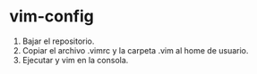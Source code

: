 # vim-config

1. Bajar el repositorio.
1. Copiar el archivo .vimrc y la carpeta .vim al home de usuario.
1. Ejecutar y vim en la consola.
